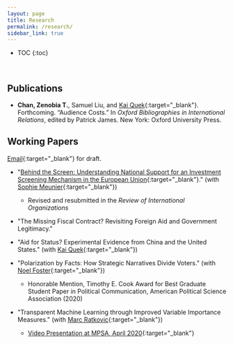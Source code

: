 ```yaml
---
layout: page
title: Research
permalink: /research/
sidebar_link: true
---
```


* TOC
{:toc}
<p>&nbsp;</p>

## Publications

* **Chan, Zenobia T.**, Samuel Liu, and [Kai Quek](https://ppaweb.hku.hk/f/quek){:target="_blank"}. Forthcoming. “Audience Costs.” In _Oxford Bibliographies in International Relations_, edited by Patrick James. New York: Oxford University Press.

## Working Papers

[Email](mailto:zeno@princeton.edu){:target="_blank"} for draft.

* "[Behind the Screen: Understanding National Support for an Investment Screening Mechanism in the European Union](https://dx.doi.org/10.2139/ssrn.3726973){:target="_blank"}."  (with [Sophie Meunier](https://scholar.princeton.edu/smeunier/home){:target="_blank"})
  - Revised and resubmitted in the _Review of International Organizations_ 

* "The Missing Fiscal Contract? Revisiting Foreign Aid and Government Legitimacy." 

* "Aid for Status? Experimental Evidence from China and the United States." (with [Kai Quek](https://ppaweb.hku.hk/f/quek){:target="_blank"})

* "Polarization by Facts: How Strategic Narratives Divide Voters." (with [Noel Foster](https://www.noelfoster.com/){:target="_blank"})
  - Honorable Mention, Timothy E. Cook Award for Best Graduate Student Paper in Political Communication, American Political Science Association (2020)

* "Transparent Machine Learning through Improved Variable Importance Measures." (with [Marc Ratkovic](https://scholar.princeton.edu/ratkovic/home){:target="_blank"}) 
  - [Video Presentation at MPSA, April 2020](https://youtu.be/44u5qYwUL-U){:target="_blank"}




